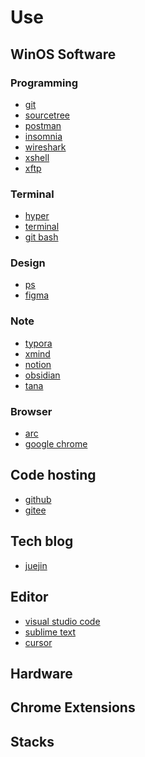 # Use

## WinOS Software

### Programming

- [git]()
- [sourcetree](https://www.sourcetreeapp.com/)
- [postman]()
- [insomnia]()
- [wireshark](https://www.wireshark.org/)
- [xshell]()
- [xftp]()

### Terminal

- [hyper](https://hyper.is/)
- [terminal]()
- [git bash]()

### Design

- [ps]()
- [figma]()

### Note

- [typora]()
- [xmind]()
- [notion]()
- [obsidian]()
- [tana]()

### Browser

- [arc]()
- [google chrome]()

## Code hosting

- [github]()
- [gitee]()

## Tech blog

- [juejin]()


## Editor

- [visual studio code](https://code.visualstudio.com/) 
- [sublime text](https://www.sublimetext.com/)
- [cursor](https://www.cursor.com/)

## Hardware


## Chrome Extensions

## Stacks


